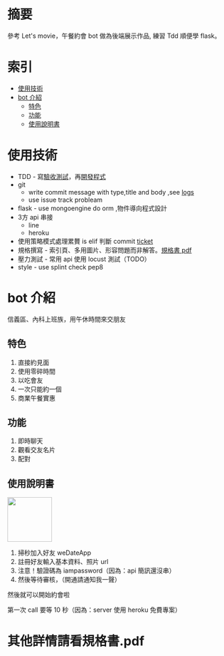 # 摘要

參考 Let's movie，午餐約會 bot 做為後端展示作品,  練習 Tdd 順便學 flask。

# 索引

* [使用技術](#a)
* [bot 介紹](#b)
  * [特色](#b1)
  * [功能](#b2)
  * [使用說明書](#b3)

<h1 id="a">使用技術</h1>

- TDD - 寫[驗收測試](https://github.com/d5269357812/weLunch/commit/2482590ba4906598c14bf41a31fa077d7d247dff)，再[開發程式](https://github.com/d5269357812/weLunch/commit/648945a3dba1249a76174e904bc170e6276c3e49)
- git 
  - write commit message with type,title and body ,see [logs](https://github.com/d5269357812/weLunch/commits/master)
  - use issue track probleam
- flask - use mongoengine do orm ,物件導向程式設計
- 3方 api 串接
  - line
  - heroku
- 使用策略模式處理累贅 is elif 判斷 commit [ticket](https://github.com/d5269357812/weLunch/commit/fb2677aeab5f84953f345599be7a5d0839199aa0)
- 規格撰寫 - 索引頁、多用圖片、形容問題而非解答。[規格書 pdf](https://www.docdroid.net/oHmDYOU/seim-welunchbot-270421-1432-pdf#page=1)
- 壓力測試 - 常用 api 使用 locust 測試（TODO）
- style - use splint check pep8

<h1 id="b">bot 介紹</h1>

信義區、內科上班族，用午休時間來交朋友

<h2 id="b1">特色</h2>

1. 直接約見面
2. 使用零碎時間
3. 以吃會友
4. 一次只能約一個
5. 商業午餐實惠

<h2 id="b2">功能</h2>

1. 即時聊天
2. 觀看交友名片
3. 配對

<h2 id="b3">使用說明書</h2>

<img src="https://i.imgur.com/OBkbD0J.png" width="100" height="100">

1. 掃秒加入好友 weDateApp
2. 註冊好友輸入基本資料、照片 url 
3. 注意！驗證碼為 iampassword（因為：api 簡訊還沒串）
4. 然後等待審核，（開通請通知我一聲）

然後就可以開始約會啦

第一次 call 要等 10 秒（因為：server 使用 heroku 免費專案）

# 其他詳情請看規格書.pdf

